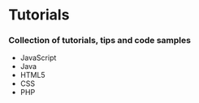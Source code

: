 # Tutorials
### Collection of tutorials, tips and code samples
* JavaScript
* Java
* HTML5
* CSS
* PHP
